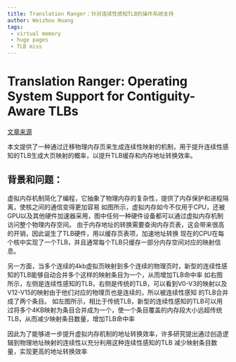```yaml
---
title: Translation Ranger：针对连续性感知TLB的操作系统支持
author: Weizhou Huang
tags:
 - virtual memory
 - huge pages
 - TLB miss
---
```


# Translation Ranger: Operating System Support for Contiguity-Aware TLBs

[文章来源](https://www.cs.yale.edu/homes/abhishek/ziyan-isca19.pdf) 

本文提供了一种通过迁移物理内存页来生成连续性映射的机制，用于提升连续性感知的TLB生成大页映射的概率，以提升TLB缓存和内存地址转换效率。

## 背景和问题：
虚拟内存机制简化了编程，它抽象了物理内存的复杂性，提供了内存保护和进程隔离，使核之间的通信变得更加容易
如图所示，虚拟内存如今不仅用于CPU，还被GPU以及其他硬件加速器采用，图中任何一种硬件设备都可以通过虚拟内存机制访问整个物理内存空间。
由于内存地址的转换需要查询内存页表，这会带来很高的开销，因此诞生了TLB硬件，用以缓存页表项，加速地址转换
现在的CPU在每个核中实现了一个TLB，并且通常每个TLB只缓存一部分内存空间对应的映射信息。

另一方面，当多个连续的4kb虚拟页映射到多个连续的物理页时，新型的连续性感知的TLB能够自动合并多个这样的映射条目为一个，从而增加TLB命中率
如右图所示，左侧是连续性感知的TLB，右侧是传统的TLB，可以看到V0-V3的映射以及V12-V15的映射由于他们对应的物理页也是连续的，所以被连续性感知 的TLB合并成了两个条目。
如左图所示，相比于传统TLB，新型的连续性感知的TLB可以用过将多个4KB映射为条目合并成为一个，使一个条目覆盖的内存段大小远超传统TLB，从而减少映射条目数量，增加TLB命中率

因此为了能够进一步提升虚拟内存机制的地址转换效率，许多研究提出通过创造逻辑到物理地址映射的连续性以充分利用这种连续性感知的TLB 减少映射条目数量，实现更高的地址转换效率
